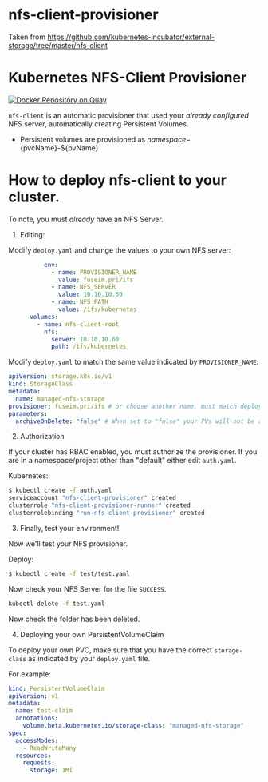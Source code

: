 # nfs-client-provisioner
Taken from https://github.com/kubernetes-incubator/external-storage/tree/master/nfs-client

# Kubernetes NFS-Client Provisioner

[![Docker Repository on Quay](https://quay.io/repository/external_storage/nfs-client-provisioner/status "Docker Repository on Quay")](https://quay.io/repository/external_storage/nfs-client-provisioner)


`nfs-client` is an automatic provisioner that used your *already configured* NFS server, automatically creating Persistent Volumes.

- Persistent volumes are provisioned as ${namespace}-${pvcName}-${pvName}

# How to deploy nfs-client to your cluster.

To note, you must *already* have an NFS Server.

1. Editing:

Modify `deploy.yaml` and change the values to your own NFS server:


```yaml
          env:
            - name: PROVISIONER_NAME
              value: fuseim.pri/ifs
            - name: NFS_SERVER
              value: 10.10.10.60
            - name: NFS_PATH
              value: /ifs/kubernetes
      volumes:
        - name: nfs-client-root
          nfs:
            server: 10.10.10.60
            path: /ifs/kubernetes
```

Modify `deploy.yaml` to match the same value indicated by `PROVISIONER_NAME`:

```yaml
apiVersion: storage.k8s.io/v1
kind: StorageClass
metadata:
  name: managed-nfs-storage
provisioner: fuseim.pri/ifs # or choose another name, must match deployment's env PROVISIONER_NAME'
parameters:
  archiveOnDelete: "false" # When set to "false" your PVs will not be archived by the provisioner upon deletion of the PVC.
```

2. Authorization

If your cluster has RBAC enabled, you must authorize the provisioner. If you are in a namespace/project other than "default" either edit `auth.yaml`.

Kubernetes:

```sh
$ kubectl create -f auth.yaml 
serviceaccount "nfs-client-provisioner" created
clusterrole "nfs-client-provisioner-runner" created
clusterrolebinding "run-nfs-client-provisioner" created
```

3. Finally, test your environment!

Now we'll test your NFS provisioner.

Deploy:

```sh
$ kubectl create -f test/test.yaml
```

Now check your NFS Server for the file `SUCCESS`.

```sh
kubectl delete -f test.yaml
```

Now check the folder has been deleted.

4. Deploying your own PersistentVolumeClaim

To deploy your own PVC, make sure that you have the correct `storage-class` as indicated by your `deploy.yaml` file.

For example:

```yaml
kind: PersistentVolumeClaim
apiVersion: v1
metadata:
  name: test-claim
  annotations:
    volume.beta.kubernetes.io/storage-class: "managed-nfs-storage"
spec:
  accessModes:
    - ReadWriteMany
  resources:
    requests:
      storage: 1Mi
```